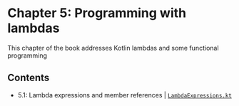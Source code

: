 # Chapter 5: Programming with lambdas
This chapter of the book addresses Kotlin lambdas and some functional programming

## Contents
* 5.1: Lambda expressions and member references | [`LambdaExpressions.kt`](https://github.com/MetalTurtle18/kotlin-learning/blob/main/src/main/kotlin/chapter5/LambdaExpressions.kt)